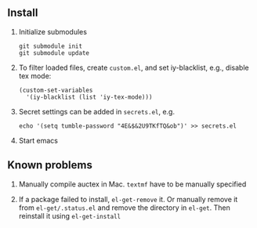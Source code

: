 Install
-------

1. Initialize submodules

       git submodule init
       git submodule update

2. To filter loaded files, create `custom.el`, and set iy-blacklist, e.g., disable tex mode:

       (custom-set-variables
         '(iy-blacklist (list 'iy-tex-mode)))

3. Secret settings can be added in `secrets.el`, e.g.

       echo '(setq tumble-password "4E&$&2U9TKfTQ&ob")' >> secrets.el

4. Start emacs

Known problems
--------------

1. Manually compile auctex in Mac. `textmf` have to be manually specified

2. If a package failed to install, `el-get-remove` it. Or manually remove it
   from `el-get/.status.el` and remove the directory in `el-get`. Then
   reinstall it using `el-get-install`
